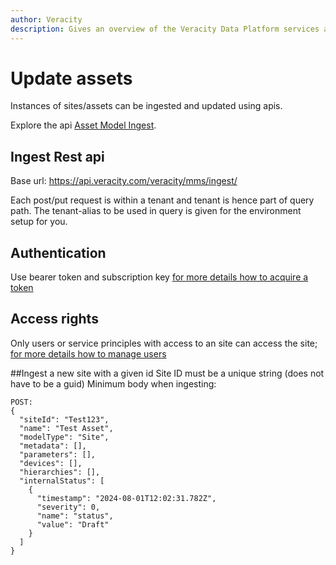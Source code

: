 ```yaml
---
author: Veracity
description: Gives an overview of the Veracity Data Platform services and related components.
---
```


# Update assets
Instances of sites/assets can be ingested and updated using apis.

Explore the api [Asset Model Ingest](https://developer.veracity.com/docs/section/api-explorer/76904bcb-1aaf-4a2f-8512-3af36fdadb2f/developerportal/DataFabric-MMS-Ingest-API-swagger.json). 

## Ingest Rest api
Base url: https://api.veracity.com/veracity/mms/ingest/

Each post/put request is within a tenant and tenant is hence part of query path. 
The tenant-alias to be used in query is given for the environment setup for you.

## Authentication
Use bearer token and subscription key [for more details how to acquire a token](..authentication.md)

## Access rights
Only users or service principles with access to an site can access the site; [for more details how to manage users](accesscontrol.md)


##Ingest a new site with a given id
Site ID must be a unique string (does not have to be a guid)
Minimum body when ingesting:
```
POST: 
{
  "siteId": "Test123",
  "name": "Test Asset",
  "modelType": "Site",
  "metadata": [], 
  "parameters": [],   
  "devices": [],         
  "hierarchies": [],    
  "internalStatus": [
    {
      "timestamp": "2024-08-01T12:02:31.782Z",
      "severity": 0,
      "name": "status",
      "value": "Draft"
    }
  ]
}

```